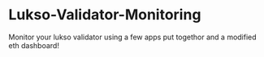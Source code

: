 # Lukso-Validator-Monitoring
Monitor your lukso validator using a few apps put togethor and a modified eth dashboard!
